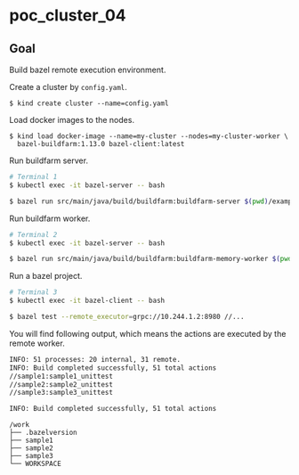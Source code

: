 # poc_cluster_04

## Goal

Build bazel remote execution environment.

Create a cluster by `config.yaml`.

```
$ kind create cluster --name=config.yaml
```

Load docker images to the nodes.

```
$ kind load docker-image --name=my-cluster --nodes=my-cluster-worker \
  bazel-buildfarm:1.13.0 bazel-client:latest
```


Run buildfarm server.

```bash
# Terminal 1
$ kubectl exec -it bazel-server -- bash

$ bazel run src/main/java/build/buildfarm:buildfarm-server $(pwd)/examples/server.config.example
```

Run buildfarm worker.

```bash
# Terminal 2
$ kubectl exec -it bazel-server -- bash

$ bazel run src/main/java/build/buildfarm:buildfarm-memory-worker $(pwd)/examples/worker.config.example
```

Run a bazel project.
```bash
# Terminal 3
$ kubectl exec -it bazel-client -- bash

$ bazel test --remote_executor=grpc://10.244.1.2:8980 //...
```

You will find following output, which means the actions are executed by the remote worker.

```bash
INFO: 51 processes: 20 internal, 31 remote.
INFO: Build completed successfully, 51 total actions
//sample1:sample1_unittest                                               PASSED in 0.1s
//sample2:sample2_unittest                                               PASSED in 0.1s
//sample3:sample3_unittest                                               PASSED in 0.1s

INFO: Build completed successfully, 51 total actions
```


```
/work
├── .bazelversion
├── sample1
├── sample2
├── sample3
└── WORKSPACE
```
